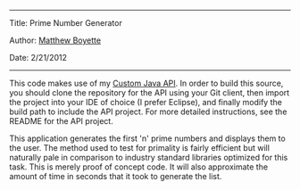*******************************************
Title:  Prime Number Generator

Author: [Matthew Boyette](mailto:Dyndrilliac@gmail.com)

Date:   2/21/2012
*******************************************

This code makes use of my [Custom Java API](https://github.com/Dyndrilliac/java-custom-api). In order to build this source, you should clone the repository for the API using your Git client, then import the project into your IDE of choice (I prefer Eclipse), and finally modify the build path to include the API project. For more detailed instructions, see the README for the API project.
	
This application generates the first 'n' prime numbers and displays them to the user. The method used to test for primality is fairly efficient but will naturally pale in comparison to industry standard libraries optimized for this task. This is merely proof of concept code. It will also approximate the amount of time in seconds that it took to generate the list.
